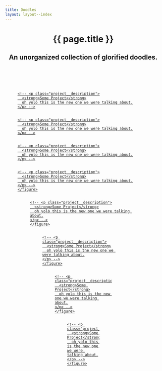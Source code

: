 ```yaml
---
title: Doodles
layout: layout--index
---
```


<header class="section page-header">
  <h1>
    {{ page.title }}
  </h1>
  <h2>
    An unorganized collection of glorified doodles.
  </h2>
</header>

<section class="section tiles">
  <a href="https://dribbble.com/shots/9395374-Plainness-Sweetness-2" class="project project--half">
    <figure class="">
      <img src="https://cdn.dribbble.com/users/198568/screenshots/9395374/media/80619d330577c587d93d549031ae9108.png" alt="" class="project__image">
      <!-- <p class="project__description">
        <strong>Some Project</strong>
        oh yolo this is the new one we were talking about.
      </p> -->
    </figure>
  </a>

  <a href="https://dribbble.com/shots/6602519-plainness-sweetness" class="project project--half">
    <figure class="">
      <img src="https://cdn.dribbble.com/users/198568/screenshots/6602519/dribbble_shot_hd_2.40.png" alt="" class="project__image">
      <!-- <p class="project__description">
        <strong>Some Project</strong>
        oh yolo this is the new one we were talking about.
      </p> -->
    </figure>
  </a>

  <a href="https://mindsparklemag.com/design/interview/interview-with-garrett-derossett/" class="project project--full">
    <figure class="">
    <img src="{{ site.baseurl }}/assets/img/doodles/garrett.png" alt="" class="project__image">

    <!-- <p class="project__description">
      <strong>Some Project</strong>
      oh yolo this is the new one we were talking about.
    </p> -->
  </figure>
  </a>
  
  <a href="https://dribbble.com/shots/6485791-Portfolio-concept-for-graphic-designer" class="project project--half">
    <figure class="">
    <img src="https://cdn.dribbble.com/users/198568/screenshots/6485791/desktop_hd_copy_13.png" alt="" class="project__image">

    <!-- <p class="project__description">
      <strong>Some Project</strong>
      oh yolo this is the new one we were talking about.
    </p> -->
  </figure>
  </a>
  
  <a href="https://dribbble.com/shots/3120859-Criss" class="project project--half">
    <figure class="">
    <img src="https://cdn.dribbble.com/users/198568/screenshots/3120859/criss.jpg" alt="" class="project__image">

    <!-- <p class="project__description">
      <strong>Some Project</strong>
      oh yolo this is the new one we were talking about.
    </p> -->
  </figure>
  </a>
  
  
  
  <a href="https://dribbble.com/shots/2712647-another-doodle" class="project project--half">
    <figure class="">
    <img src="https://cdn.dribbble.com/users/198568/screenshots/2712647/mix_bouncer.png" alt="" class="project__image">

    <!-- <p class="project__description">
      <strong>Some Project</strong>
      oh yolo this is the new one we were talking about.
    </p> -->
    </figure>
  </a>
  
  <a href="https://dribbble.com/shots/2653946-Curves-Straight-Lines" class="project project--half">
    <figure class="">
    <img src="https://cdn.dribbble.com/users/198568/screenshots/2653946/squiggle_bouncer.png" alt="" class="project__image">

    <!-- <p class="project__description">
      <strong>Some Project</strong>
      oh yolo this is the new one we were talking about.
    </p> -->
    </figure>
  </a>
  
  <a href="https://dribbble.com/shots/2638990-Random-word-doodle-thing" class="project">
    <figure class="">
    <img src="https://cdn.dribbble.com/users/198568/screenshots/2638990/bouncer.jpg" alt="" class="project__image">

    <!-- <p class="project__description">
      <strong>Some Project</strong>
      oh yolo this is the new one we were talking about.
    </p> -->
    </figure>
  </a>
  
  <a href="https://dribbble.com/shots/9395372-barlow-semi-bold" class="project">
    <figure class="project">
    <img src="https://cdn.dribbble.com/users/198568/screenshots/9395372/media/94804725a1ea00a23a8a73064b5bff70.png" alt="" class="project__image">

    <!-- <p class="project__description">
      <strong>Some Project</strong>
      oh yolo this is the new one we were talking about.
    </p> -->
    </figure>
  </a>
  
  <a href="https://dribbble.com/shots/1658478-Modules-Banner" class="project">
    <figure class="project">
    <img src="https://cdn.dribbble.com/users/198568/screenshots/1658478/modules-banner.png" alt="" class="project__image">

    <!-- <p class="project__description">
      <strong>Some Project</strong>
      oh yolo this is the new one we were talking about.
    </p> -->
    </figure>
  </a>
  

</section>
